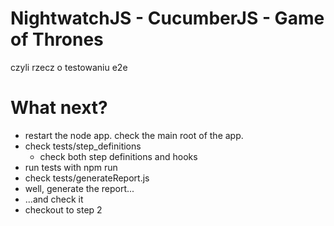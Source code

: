 # NightwatchJS - CucumberJS - Game of Thrones
czyli rzecz o testowaniu e2e

# What next?
- restart the node app. check the main root of the app.
- check tests/step_definitions
  * check both step definitions and hooks
- run tests with npm run
- check tests/generateReport.js
- well, generate the report...
- ...and check it
- checkout to step 2